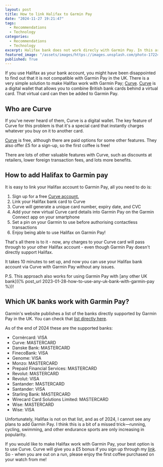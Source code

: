 ```yaml
---
layout: post
title: How to link Halifax to Garmin Pay
date: "2024-11-27 19:21:47"
tags:
  - Recommendations
  - Technology
categories:
  - Recommendations
  - Technology
excerpt: Halifax bank does not work direcly with Garmin Pay. In this article I explain how you can use an extra free service to make Halifax work with Garmin Pay.
featured_image: "/assets/images/https://images.unsplash.com/photo-1722445423163-f57f92ea9f78?crop=entropy&cs=tinysrgb&fit=max&fm=jpg&ixid=M3wxMTc3M3wwfDF8c2VhcmNofDEzfHxnYXJtaW58ZW58MHx8fHwxNzMyNzM1Mzg5fDA&ixlib=rb-4.0.3&q=80&w=2000"
published: True
---
```

If you use Halifax as your bank account, you might have been disappointed to find out that it is not compatible with Garmin Pay in the UK. There is a very simple solution to make Halifax work with Garmin Pay; [Curve](https://curvecard.sjv.io/c/3731396/1852232/12851). [Curve](https://curvecard.sjv.io/c/3731396/1852232/12851) is a digital wallet that allows you to combine British bank cards behind a virtual card. That virtual card can then be added to Garmin Pay. 

## Who are Curve 

If you've never heard of them, Curve is a digital wallet. The key feature of Curve for this problem is that it's a special card that instantly charges whatever you buy on it to another card.

[Curve](https://curvecard.sjv.io/c/3731396/1852232/12851) is free, although there are paid options for some other features. They also offer £5 for a sign-up, so the first coffee is free!

There are lots of other valuable features with Curve, such as discounts at retailers, lower foreign transaction fees, and lots more benefits.

## How to add Halifax to Garmin pay

It is easy to link your Halifax account to Garmin Pay, all you need to do is:

  1. Sign up for a free [Curve account.](https://curvecard.sjv.io/c/3731396/1852232/12851)
  2. Link your Halifax bank card to Curve
  3. Curve will generate a unique card number, expiry date, and CVC
  4. Add your new virtual Curve card details into Garmin Pay on the Garmin Connect app on your smartphone
  5. Set a pin on your Garmin to use before authorising contactless transactions
  6. Enjoy being able to use Halifax on Garmin Pay!



That's all there is to it - now, any charges to your Curve card will pass through to your other Halifax account - even though Garmin Pay doesn't directly support Halifax. 

It takes 10 minutes to set up, and now you can use your Halifax bank account via Curve with Garmin Pay without any issues. 

P.S. This approach also works for using Garmin Pay with [any other UK bank]({% post_url 2023-01-28-how-to-use-any-uk-bank-with-garmin-pay %})!

## Which UK banks work with Garmin Pay?

Garmin's website publishes a list of the banks directly supported by Garmin Pay in the UK. You can check that [list directly here](https://www.garmin.com/en-GB/garminpay/banks/).

As of the end of 2024 these are the supported banks:

  * Cornèrcard: VISA
  * Curve: MASTERCARD
  * Danske Bank: MASTERCARD
  * FinecoBank: VISA
  * Genome: VISA
  * Monzo: MASTERCARD
  * Prepaid Financial Services: MASTERCARD
  * Revolut: MASTERCARD
  * Revolut: VISA
  * Santander: MASTERCARD
  * Santander: VISA
  * Starling Bank: MASTERCARD
  * Wirecard Card Solutions Limited: MASTERCARD
  * Wise: MASTERCARD
  * Wise: VISA



Unfortunately, Halifax is not on that list, and as of 2024, I cannot see any plans to add Garmin Pay. I think this is a bit of a missed trick—running, cycling, swimming, and other endurance sports are only increasing in popularity. 

If you would like to make Halifax work with Garmin Pay, your best option is to use Curve. Curve will give you a £5 bonus if you sign up through my [link](https://curvecard.sjv.io/c/3731396/1852232/12851). So - when you are out on a run, please enjoy the first coffee purchased on your watch from me!
